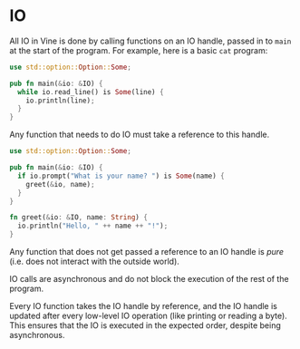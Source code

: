 # IO

All IO in Vine is done by calling functions on an IO handle, passed in to `main`
at the start of the program. For example, here is a basic `cat` program:

```rs
use std::option::Option::Some;

pub fn main(&io: &IO) {
  while io.read_line() is Some(line) {
    io.println(line);
  }
}
```

Any function that needs to do IO must take a reference to this handle.

```rs
use std::option::Option::Some;

pub fn main(&io: &IO) {
  if io.prompt("What is your name? ") is Some(name) {
    greet(&io, name);
  }
}

fn greet(&io: &IO, name: String) {
  io.println("Hello, " ++ name ++ "!");
}
```

Any function that does not get passed a reference to an IO handle is *pure*
(i.e. does not interact with the outside world).

IO calls are asynchronous and do not block the execution of the rest of the
program.

Every IO function takes the IO handle by reference, and the IO handle is updated
after every low-level IO operation (like printing or reading a byte). This
ensures that the IO is executed in the expected order, despite being
asynchronous.
